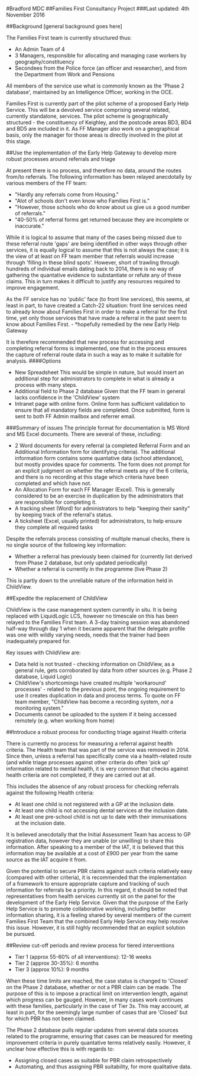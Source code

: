 #Bradford MDC
##Families First Consultancy Project
###Last updated: 4th November 2016

##Background
[general background goes here]

The Families First team is currently structured thus:
+ An Admin Team of 4
+ 3 Managers, responsible for allocating and managing case workers by geography/constituency
+ Secondees from the Police force (an officer and researcher), and from the Department from Work and Pensions

All members of the service use what is commonly known as the 'Phase 2 database', maintained by an Intelligence Officer, working in the OCE.

Families First is currently part of the pilot scheme of a proposed Early Help Service.  This will be a devolved service comprising several related, currently standalone, services.  The pilot scheme is geographically structured - the constituency of Keighley, and the postcode areas BD3, BD4 and BD5 are included in it.  As FF Manager also work on a geographical basis, only the manager for those areas is directly involved in the pilot at this stage.

##Use the implementation of the Early Help Gateway to develop more robust processes around referrals and triage

At present there is no process, and therefore no data, around the routes from/to referrals.  The following information has been relayed anecdotally by various members of the FF team:

+ "Hardly any referrals come from Housing."
+ "Alot of schools don't even know who Families First is."
+ "However, those schools who do know about us give us a good number of referrals."
+ "40-50% of referral forms get returned because they are incomplete or inaccurate."

While it is logical to assume that many of the cases being missed due to these referral route 'gaps' are being identified in other ways through other services, it is equally logical to assume that this is not always the case; it is the view of at least on FF team member that referrals would increase through 'filling in these blind spots'.  However, short of trawling through hundreds of individual emails dating back to 2014, there is no way of gathering the quantative evidence to substantiate or refute any of these claims.  This in turn makes it difficult to justify any resources required to improve engagement.

As the FF service has no 'public' face (to front line services), this seems, at least in part, to have created a Catch-22 situation: front line services need to already know about Families First in order to make a referral for the first time, yet only those services that have made a referral in the past seem to know about Families First. - *hopefully remedied by the new Early Help Gateway

It is therefore recommended that new process for accessing and completing referral forms is implemented, one that in the process ensures the capture of referral route data in such a way as to make it suitable for analysis.
####Options
+ New Spreadsheet
This would be simple in nature, but would insert an additional step for administrators to complete in what is already a process with many steps.
+ Additional field to Phase 2 database
Given that the FF team in general lacks confidence in the 'ChildView' system
+ Intranet page with online form.  Online form has sufficient validation to ensure that all mandatory fields are completed.  Once submitted, form is sent to both FF Admin mailbox and referrer email.  

###Summary of issues
The principle format for documentation is MS Word and MS Excel documents.  There are several of these, including:

+ 2 Word documents for every referral (a completed Referral Form and an Additional Information form for identifying criteria).  The additional information form contains some quantative data (school attendance), but mostly provides space for comments.  The form does not prompt for an explicit judgment on whether the referral meets any of the 6 criteria, and there is no recording at this stage which criteria have been completed and which have not.
+ An Allocation Form for each FF Manager (Excel).  This is generally considered to be an exercise in duplication by the administrators that are responsibile for completing it.
+ A tracking sheet (Word) for administrators to help "keeping their sanity" by keeping track of the referral's status.
+ A ticksheet (Excel, usually printed) for administrators, to help ensure they complete all required tasks

Despite the referrals process consisting of multiple manual checks, there is no single source of the following key information:
+ Whether a referral has previously been claimed for (currently list derived from Phase 2 database, but only updated periodically)
+ Whether a referral is currently in the programme (live Phase 2)

This is partly down to the unreliable nature of the information held in ChildView.

##Expedite the replacement of ChildView

ChildView is the case management system currently in situ.  It is being replaced with LiquidLogic LCS, however no timescale on this has been relayed to the Families First team.  A 3-day training session was abandoned  half-way through day 1 when it became apparent that the delegate profile was one with wildly varying needs, needs that the trainer had been inadequately prepared for.

Key issues with ChildView are:
+ Data held is not trusted - checking information on ChildView, as a general rule, gets corroborated by data from other sources (e.g. Phase 2 database, Liquid Logic)
+ ChildView's shortcomings have created multiple 'workaround' processes' - related to the previous point, the ongoing requirement to use it creates duplication in data and process terms.  To quote on FF team member, "ChildView has become a recording system, *not* a monitoring system."
+ Documents cannot be uploaded to the system if it being accessed remotely (e.g. when working from home)

##Introduce a robust process for conducting triage against Health criteria

There is currently no process for measuring a referral against health criteria.  The Health team that was part of the service was removed in 2014.  Since then, unless a referral has specifically come via a health-related route (and while triage processes against other criteria do often 'pick up' information related to mental health, it is very common that checks against health criteria are not completed, if they are carried out at all.  

This includes the absence of any robust process for checking referrals against the following Health criteria:
+ At least one child is not registered with a GP at the inclusion date.
+ At least one child is not accessing dental services at the inclusion date.
+ At least one pre-school child is not up to date with their immunisations at the inclusion date.

It is believed anecdotally that the Initial Assessment Team has access to GP registration data, however they are unable (or unwilling) to share this information.  After speaking to a member of the IAT, it is believed that this information may be available at a cost of £900 per year from the same source as the IAT acquire it from.

Given the potential to secure PBR claims against such criteria relatively easy (compared with other criteria), it is recommended that the implementation of a framework to ensure appropriate capture and tracking of such information for referrals be a priority.  In this regard, it should be noted that representatives from health services currently sit on the panel for the development of the Early Help Service.  Given that the purpose of the Early Help Service is to promote collaborative working, including better information sharing, it is a feeling shared by several members of the current Families First Team that the combined Early Help Service may help resolve this issue.  However, it is still highly recommended that an explicit solution be pursued.

##Review cut-off periods and review process for tiered interventions

+ Tier 1 (approx 55-60% of all interventions): 12-16 weeks
+ Tier 2 (approx 30-35%): 6 months
+ Tier 3 (approx 10%): 9 months

When these time limits are reached, the case status is changed to 'Closed' on the Phase 2 database, whether or not a PBR claim can be made.  The purpose of this is to impose a practical limit on intervention length, against which progress can be gauged.  However, in many cases work continues with these families, particularly in the case of Tier 3s.  This may account, at least in part, for the seemingly large number of cases that are 'Closed' but for which PBR has not been claimed.  

The Phase 2 database pulls regular updates from several data sources related to the programme, ensuring that cases can be measured for meeting improvement criteria in purely quantative terms relatively easily.  However, it unclear how effective this is with regards to:
+ Assigning closed cases as suitable for PBR claim retrospectively
+ Automating, and thus assigning PBR suitability, for more qualitative data.
